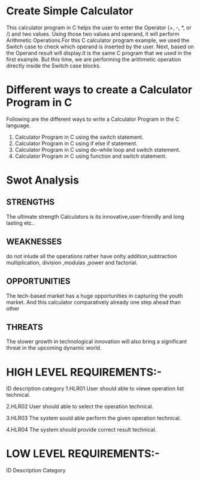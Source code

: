 # Create Simple Calculator

This calculator program in C helps the user to enter the Operator (+, -, *, or /) and two values. Using those two values and operand, it will perform Arithmetic Operations.For this C calculator program example, we used the Switch case to check which operand is inserted by the user. Next, based on the Operand result will display.It is the same C program that we used in the first example. But this time, we are performing the arithmetic operation directly inside the Switch case blocks.

# Different ways to create a Calculator Program in C
Following are the different ways to write a Calculator Program in the C language.

1. Calculator Program in C using the switch statement.
2. Calculator Program in C using if else if statement.
3. Calculator Program in C using do-while loop and switch statement.
4. Calculator Program in C using function and switch statement.

# Swot Analysis

## STRENGTHS

The ultimate strength Calculators is its innovative,user-friendly and long lasting etc..

 ## WEAKNESSES

do not inlude all the operations rather have onlty addition,subtraction multiplication, division ,modulas ,power and factorial.

## OPPORTUNITIES

The tech-based market has a huge opportunities in capturing the youth market. And this calculator comparatively already one step ahead than other

## THREATS

The slower growth in technological innovation will also bring a significant threat in the upcoming dynamic world.

# HIGH LEVEL REQUIREMENTS:-
   ID                  description                 category
1.HLR01	User should able to viewe operation list	technical.

2.HLR02	User should able to select the operation	technical.

3.HLR03	The system sould able perform the given operation	technical.

4.HLR04	The system should provide correct result	technical.

# LOW LEVEL REQUIREMENTS:-

  ID	Description	Category

